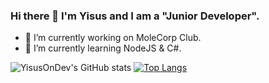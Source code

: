 ### Hi there 👋 I'm Yisus and I am a "Junior Developer".

- 🔭 I’m currently working on MoleCorp Club.
- 🌱 I’m currently learning NodeJS & C#.

![YisusOnDev's GitHub stats](https://github-readme-stats.vercel.app/api?username=YisusOnDev&count_private=true&show_icons=true&theme=dracula)
[![Top Langs](https://github-readme-stats.vercel.app/api/top-langs/?username=YisusOnDev&layout=compact)](https://github.com/YisusOnDev/github-readme-stats)
